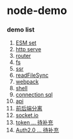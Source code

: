 # node-demo

### demo list

01. [ESM set](package.json)
02. [http serve](demo01.js)
03. [router](demo02.js)
04. [fs](demo03.js)
05. [ssr](demo04.js)
06. [readFileSync](demo05.js)
07. [webpack](demo06.js)
08. [shell](demo07.js)
09. [connection sql](demo08.js)
10. [api](demo09.js)
11. [前后端分离](demo10.js)
12. [socket.io](demo11.js)
13. [token ... 待补充]()
14. [Auth2.0 ... 待补充]()

